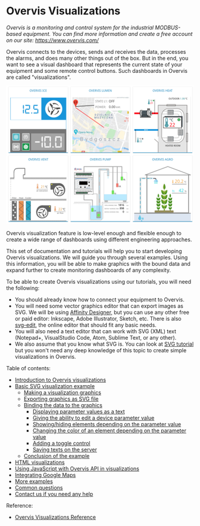 # Overvis Visualizations

_Overvis is a monitoring and control system for the industrial MODBUS-based equipment. You can find
more information and create a free account on our site: https://www.overvis.com/_

Overvis connects to the devices, sends and receives the data, processes the alarms, and does many
other things out of the box. But in the end, you want to see a visual dashboard that represents the
current state of your equipment and some remote control buttons. Such dashboards in Overvis are
called "visualizations".

![Demo visualization](img-demo.png)

Overvis visualization feature is low-level enough and flexible enough to create a wide range of
dashboards using different engineering approaches.

This set of documentation and tutorials will help you to start developing Overvis visualizations.
We will guide you through several examples. Using this information, you will be able to make
graphics with the bound data and expand further to create monitoring dashboards of any complexity.

To be able to create Overvis visualizations using our tutorials, you will need the following:

- You should already know how to connect your equipment to Overvis.
- You will need some vector graphics editor that can export images as SVG. We will be using
  [Affinity Designer,](https://affinity.serif.com/en-us/designer/) but you can use any other free
  or paid editor: Inkscape, Adobe Illustrator, Sketch, etc. There is also
  [svg-edit](https://svgedit.netlify.app/editor/index.html), the online editor that should fit any
  basic needs.
- You will also need a text editor that can work with SVG (XML) text (Notepad+, VisualStudio Code,
  Atom, Sublime Text, or any other).
- We also assume that you know what SVG is. You can look at
  [SVG tutorial](https://developer.mozilla.org/en-US/docs/Web/SVG/Tutorial) but you won't need any
  deep knowledge of this topic to create simple visualizations in Overvis.

Table of contents:

- [Introduction to Overvis visualizations](01-introduction/README.md)
- [Basic SVG visualization example](02-basic-example/README.md)
  - [Making a visualization graphics](02-basic-example/01-design/README.md)
  - [Exporting graphics as SVG file](02-basic-example/02-export/README.md)
  - [Binding the data to the graphics](02-basic-example/03-bind-data/README.md)
    - [Displaying parameter values as a text](02-basic-example/03-bind-data/01-param-value/README.md)
    - [Giving the ability to edit a device parameter value](02-basic-example/03-bind-data/02-edit-value/README.md)
    - [Showing/hiding elements depending on the parameter value](02-basic-example/03-bind-data/03-show-hide/README.md)
    - [Changing the color of an element depending on the parameter value](02-basic-example/03-bind-data/04-change-color/README.md)
    - [Adding a toggle control](02-basic-example/03-bind-data/05-toggle/README.md)
    - [Saving texts on the server](02-basic-example/03-bind-data/06-store-text/README.md)
  - [Conclusion of the example](02-basic-example/04-conclusion/README.md)
- [HTML visualizations](03-html-example/README.md)
- [Using JavaScript with Overvis API in visualizations](04-js-example/README.md)
- [Integrating Google Maps](05-google-maps/README.md)
- [More examples](06-more-examples/README.md)
- [Common questions](07-common-questions/README.md)
- [Contact us if you need any help](08-contact-us/README.md)

Reference:

- [Overvis Visualizations Reference](../../References/Visualizations.md)

